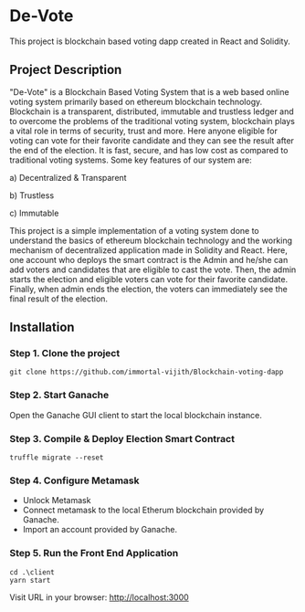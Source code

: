 # De-Vote

This project is blockchain based voting dapp created in React and Solidity.

## Project Description

"De-Vote" is a Blockchain Based Voting System that is a web based online voting system primarily based on ethereum blockchain technology. Blockchain is a transparent, distributed, immutable and trustless ledger and to overcome the problems of the traditional voting system, blockchain plays a vital role in terms of security, trust and more. Here anyone eligible for voting can vote for their favorite candidate and they can see the result after the end of the election. It is fast, secure, and has low cost as compared to traditional voting systems. Some key features of our system are:

a) Decentralized & Transparent

b) Trustless

c) Immutable

This project is a simple implementation of a voting system done to understand the basics of ethereum blockchain technology and the working mechanism of decentralized application made in Solidity and React. Here, one account who deploys the smart contract is the Admin and he/she can add voters and candidates that are eligible to cast the vote.  Then, the admin starts the election and eligible voters can vote for their favorite candidate. Finally, when admin ends the election, the voters can immediately see the final result of the election.


## Installation

### Step 1. Clone the project

```git clone https://github.com/immortal-vijith/Blockchain-voting-dapp```

### Step 2. Start Ganache

Open the Ganache GUI client to start the local blockchain instance.

### Step 3. Compile & Deploy Election Smart Contract

```truffle migrate --reset```

### Step 4. Configure Metamask

- Unlock Metamask
- Connect metamask to the local Etherum blockchain provided by Ganache.
- Import an account provided by Ganache.

### Step 5. Run the Front End Application

```terminal
cd .\client
yarn start
```

Visit URL in your browser: <http://localhost:3000>

